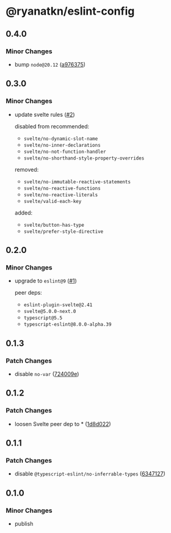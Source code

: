 # @ryanatkn/eslint-config

## 0.4.0

### Minor Changes

- bump `node@20.12` ([a976375](https://github.com/ryanatkn/eslint-config/commit/a976375258330f84b992101a4419c2513bf5383c))

## 0.3.0

### Minor Changes

- update svelte rules ([#2](https://github.com/ryanatkn/eslint-config/pull/2))

  disabled from recommended:

  - `svelte/no-dynamic-slot-name`
  - `svelte/no-inner-declarations`
  - `svelte/no-not-function-handler`
  - `svelte/no-shorthand-style-property-overrides`

  removed:

  - `svelte/no-immutable-reactive-statements`
  - `svelte/no-reactive-functions`
  - `svelte/no-reactive-literals`
  - `svelte/valid-each-key`

  added:

  - `svelte/button-has-type`
  - `svelte/prefer-style-directive`

## 0.2.0

### Minor Changes

- upgrade to `eslint@9` ([#1](https://github.com/ryanatkn/eslint-config/pull/1))

  peer deps:

  - `eslint-plugin-svelte@2.41`
  - `svelte@5.0.0-next.0`
  - `typescript@5.5`
  - `typescript-eslint@8.0.0-alpha.39`

## 0.1.3

### Patch Changes

- disable `no-var` ([724009e](https://github.com/ryanatkn/eslint-config/commit/724009e692eb873c86161501fff9678aa88baf2e))

## 0.1.2

### Patch Changes

- loosen Svelte peer dep to \* ([1d8d022](https://github.com/ryanatkn/eslint-config/commit/1d8d0227f151ae37ea0992085338fa7030061ee7))

## 0.1.1

### Patch Changes

- disable `@typescript-eslint/no-inferrable-types` ([6347127](https://github.com/ryanatkn/eslint-config/commit/6347127))

## 0.1.0

### Minor Changes

- publish
